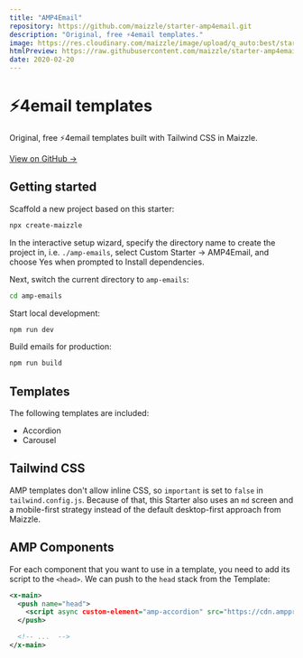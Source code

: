 ```yaml
---
title: "AMP4Email"
repository: https://github.com/maizzle/starter-amp4email.git
description: "Original, free ⚡4email templates."
image: https://res.cloudinary.com/maizzle/image/upload/q_auto:best/starters/amp4email.jpg
htmlPreview: https://raw.githubusercontent.com/maizzle/starter-amp4email/master/build_production/carousel.html
date: 2020-02-20
---
```


# ⚡4email templates

Original, free ⚡4email templates built with Tailwind CSS in Maizzle.

[View on GitHub &rarr;](https://github.com/maizzle/starter-amp4email.git)

## Getting started

Scaffold a new project based on this starter:

```sh
npx create-maizzle
```

In the interactive setup wizard, specify the directory name to create the project in, i.e. `./amp-emails`, select Custom Starter → AMP4Email, and choose Yes when prompted to Install dependencies.

Next, switch the current directory to `amp-emails`:

```sh no-copy
cd amp-emails
```

Start local development:

```sh
npm run dev
```

Build emails for production:

```sh
npm run build
```

## Templates

The following templates are included:

- Accordion
- Carousel

## Tailwind CSS

AMP templates don't allow inline CSS, so `important` is set to `false`  in `tailwind.config.js`. Because of that, this Starter also uses an `md` screen and a mobile-first strategy instead of the default desktop-first approach from Maizzle.

## AMP Components

For each component that you want to use in a template, you need to add its script to the `<head>`. We can push to the `head` stack from the Template:

```xml [emails/accordion.html]
<x-main>
  <push name="head">
    <script async custom-element="amp-accordion" src="https://cdn.ampproject.org/v0/amp-accordion-0.1.js"></script>
  </push>

  <!-- ...  -->
</x-main>
```
